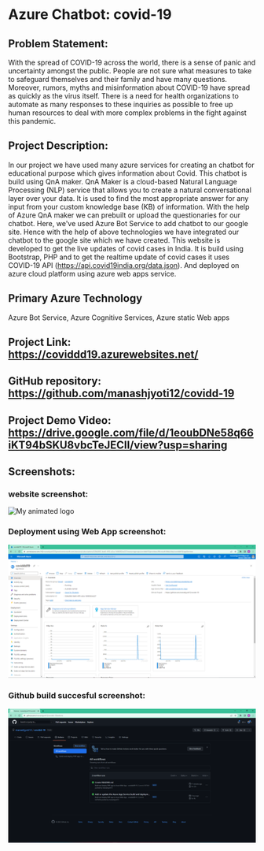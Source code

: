 # Azure Chatbot: covid-19

## Problem Statement:

With the spread of COVID-19 across the world, there is a sense of panic and uncertainty amongst the public. People are not sure what measures to take to safeguard themselves and their family and have many questions. Moreover, rumors, myths and misinformation about COVID-19 have spread as quickly as the virus itself. There is a need for health organizations to automate as many responses to these inquiries as possible to free up human resources to deal with more complex problems in the fight against this pandemic.

## Project Description:

In our project we have used many azure services for creating an chatbot for educational purpose which gives information about Covid. This chatbot is build using QnA maker.  QnA Maker is a cloud-based Natural Language Processing (NLP) service that allows you to create a natural conversational layer over your data. It is used to find the most appropriate answer for any input from your custom knowledge base (KB) of information. With the help of Azure QnA maker we can prebuilt or upload the questionaries for our chatbot. Here, we've used Azure Bot Service to add chatbot to our google site. Hence with the help of above technologies we have integrated our chatbot to the google site which we have created.
This website is developed to get the live updates of covid cases in India. It is build using Bootstrap, PHP and to get the realtime update of covid cases it uses COVID-19 API (https://api.covid19india.org/data.json). And deployed on azure cloud platform using azure web apps service.

## Primary Azure Technology

Azure Bot Service, Azure Cognitive Services, Azure static Web apps

## Project Link: https://coviddd19.azurewebsites.net/

##  GitHub repository: https://github.com/manashjyoti12/covidd-19

## Project Demo Video: https://drive.google.com/file/d/1eoubDNe58q66iKT94bSKU8vbcTeJECII/view?usp=sharing

## Screenshots:

### website screenshot:
![My animated logo](images/website.png)

### Deployment using Web App screenshot:
![My animated logo](images/web-app.png)

### Github build succesful screenshot:
![My animated logo](images/github.png)
